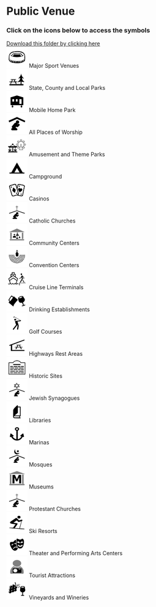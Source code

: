 # Public Venue<br>
### Click on the icons below to access the symbols<br>
<a href='https://minhaskamal.github.io/DownGit/#/home?url=https://github.com/NAPSG/DHS-Symbol-Server/tree/main/dhs-symbol/assets/icons/Infrastructure/Public Venue'>Download this folder by clicking here</a><br><a href='https://github.com/NAPSG/DHS-Symbol-Server/raw/main/dhs-symbol/assets/icons/Infrastructure/Public%20Venue/icon-LOA.svg'><img src='icon-LOA.svg' width='55'></a> Major Sport Venues<br><a href='https://github.com/NAPSG/DHS-Symbol-Server/raw/main/dhs-symbol/assets/icons/Infrastructure/Public%20Venue/icon-LOB.svg'><img src='icon-LOB.svg' width='55'></a> State, County and Local Parks<br><a href='https://github.com/NAPSG/DHS-Symbol-Server/raw/main/dhs-symbol/assets/icons/Infrastructure/Public%20Venue/icon-LOC.svg'><img src='icon-LOC.svg' width='55'></a> Mobile Home Park<br><a href='https://github.com/NAPSG/DHS-Symbol-Server/raw/main/dhs-symbol/assets/icons/Infrastructure/Public%20Venue/icon-LOD.svg'><img src='icon-LOD.svg' width='55'></a> All Places of Worship<br><a href='https://github.com/NAPSG/DHS-Symbol-Server/raw/main/dhs-symbol/assets/icons/Infrastructure/Public%20Venue/icon-LOE.svg'><img src='icon-LOE.svg' width='55'></a> Amusement and Theme Parks<br><a href='https://github.com/NAPSG/DHS-Symbol-Server/raw/main/dhs-symbol/assets/icons/Infrastructure/Public%20Venue/icon-LOF.svg'><img src='icon-LOF.svg' width='55'></a> Campground<br><a href='https://github.com/NAPSG/DHS-Symbol-Server/raw/main/dhs-symbol/assets/icons/Infrastructure/Public%20Venue/icon-LOG.svg'><img src='icon-LOG.svg' width='55'></a> Casinos<br><a href='https://github.com/NAPSG/DHS-Symbol-Server/raw/main/dhs-symbol/assets/icons/Infrastructure/Public%20Venue/icon-LOH.svg'><img src='icon-LOH.svg' width='55'></a> Catholic Churches<br><a href='https://github.com/NAPSG/DHS-Symbol-Server/raw/main/dhs-symbol/assets/icons/Infrastructure/Public%20Venue/icon-LOI.svg'><img src='icon-LOI.svg' width='55'></a> Community Centers<br><a href='https://github.com/NAPSG/DHS-Symbol-Server/raw/main/dhs-symbol/assets/icons/Infrastructure/Public%20Venue/icon-LOJ.svg'><img src='icon-LOJ.svg' width='55'></a> Convention Centers<br><a href='https://github.com/NAPSG/DHS-Symbol-Server/raw/main/dhs-symbol/assets/icons/Infrastructure/Public%20Venue/icon-LOK.svg'><img src='icon-LOK.svg' width='55'></a> Cruise Line Terminals<br><a href='https://github.com/NAPSG/DHS-Symbol-Server/raw/main/dhs-symbol/assets/icons/Infrastructure/Public%20Venue/icon-LOL.svg'><img src='icon-LOL.svg' width='55'></a> Drinking Establishments<br><a href='https://github.com/NAPSG/DHS-Symbol-Server/raw/main/dhs-symbol/assets/icons/Infrastructure/Public%20Venue/icon-LOM.svg'><img src='icon-LOM.svg' width='55'></a> Golf Courses<br><a href='https://github.com/NAPSG/DHS-Symbol-Server/raw/main/dhs-symbol/assets/icons/Infrastructure/Public%20Venue/icon-LON.svg'><img src='icon-LON.svg' width='55'></a> Highways Rest Areas<br><a href='https://github.com/NAPSG/DHS-Symbol-Server/raw/main/dhs-symbol/assets/icons/Infrastructure/Public%20Venue/icon-LOO.svg'><img src='icon-LOO.svg' width='55'></a> Historic Sites<br><a href='https://github.com/NAPSG/DHS-Symbol-Server/raw/main/dhs-symbol/assets/icons/Infrastructure/Public%20Venue/icon-LOP.svg'><img src='icon-LOP.svg' width='55'></a> Jewish Synagogues<br><a href='https://github.com/NAPSG/DHS-Symbol-Server/raw/main/dhs-symbol/assets/icons/Infrastructure/Public%20Venue/icon-LOQ.svg'><img src='icon-LOQ.svg' width='55'></a> Libraries<br><a href='https://github.com/NAPSG/DHS-Symbol-Server/raw/main/dhs-symbol/assets/icons/Infrastructure/Public%20Venue/icon-LOR.svg'><img src='icon-LOR.svg' width='55'></a> Marinas<br><a href='https://github.com/NAPSG/DHS-Symbol-Server/raw/main/dhs-symbol/assets/icons/Infrastructure/Public%20Venue/icon-LOS.svg'><img src='icon-LOS.svg' width='55'></a> Mosques<br><a href='https://github.com/NAPSG/DHS-Symbol-Server/raw/main/dhs-symbol/assets/icons/Infrastructure/Public%20Venue/icon-LOT.svg'><img src='icon-LOT.svg' width='55'></a> Museums<br><a href='https://github.com/NAPSG/DHS-Symbol-Server/raw/main/dhs-symbol/assets/icons/Infrastructure/Public%20Venue/icon-LOU.svg'><img src='icon-LOU.svg' width='55'></a> Protestant Churches<br><a href='https://github.com/NAPSG/DHS-Symbol-Server/raw/main/dhs-symbol/assets/icons/Infrastructure/Public%20Venue/icon-LOV.svg'><img src='icon-LOV.svg' width='55'></a> Ski Resorts<br><a href='https://github.com/NAPSG/DHS-Symbol-Server/raw/main/dhs-symbol/assets/icons/Infrastructure/Public%20Venue/icon-LOW.svg'><img src='icon-LOW.svg' width='55'></a> Theater and Performing Arts Centers<br><a href='https://github.com/NAPSG/DHS-Symbol-Server/raw/main/dhs-symbol/assets/icons/Infrastructure/Public%20Venue/icon-LOX.svg'><img src='icon-LOX.svg' width='55'></a> Tourist Attractions<br><a href='https://github.com/NAPSG/DHS-Symbol-Server/raw/main/dhs-symbol/assets/icons/Infrastructure/Public%20Venue/icon-LOY.svg'><img src='icon-LOY.svg' width='55'></a> Vineyards and Wineries<br>
